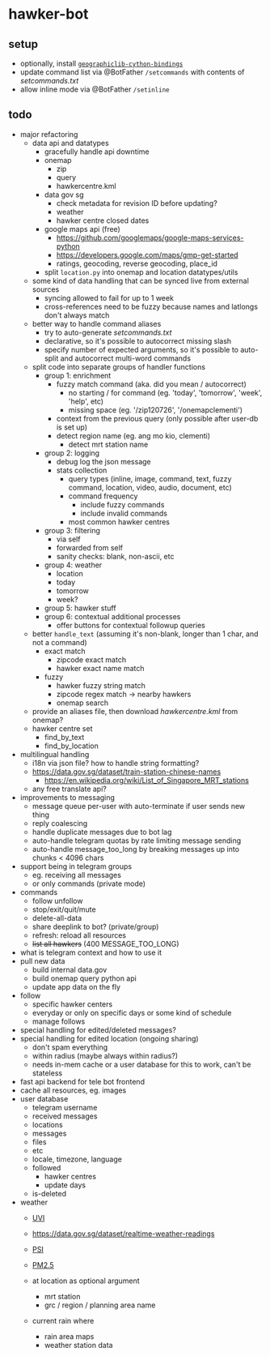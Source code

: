 #   hawker-bot

##  setup
*   optionally, install [`geographiclib-cython-bindings`](https://pypi.org/project/geographiclib-cython-bindings/)
*   update command list via @BotFather `/setcommands` with contents of *setcommands.txt*
*   allow inline mode via @BotFather `/setinline`

##  todo
*   major refactoring
    *   data api and datatypes
        *   gracefully handle api downtime
        *   onemap
            *   zip
            *   query
            *   hawkercentre.kml
        *   data gov sg
            *   check metadata for revision ID before updating?
            *   weather
            *   hawker centre closed dates
        *   google maps api (free)
            *   https://github.com/googlemaps/google-maps-services-python
            *   https://developers.google.com/maps/gmp-get-started
            *   ratings, geocoding, reverse geocoding, place_id
        *   split `location.py` into onemap and location datatypes/utils
    *   some kind of data handling that can be synced live from external sources
        *   syncing allowed to fail for up to 1 week
        *   cross-references need to be fuzzy because names and latlongs don't always match
    *   better way to handle command aliases
        *   try to auto-generate *setcommands.txt*
        *   declarative, so it's possible to autocorrect missing slash
        *   specify number of expected arguments, so it's possible to auto-split and autocorrect multi-word commands
    *   split code into separate groups of handler functions
        *   group 1: enrichment
            *   fuzzy match command (aka. did you mean / autocorrect)
                *   no starting / for command (eg. 'today', 'tomorrow', 'week', 'help', etc)
                *   missing space (eg. '/zip120726', '/onemapclementi')
            *   context from the previous query (only possible after user-db is set up)
            *   detect region name (eg. ang mo kio, clementi)
                *   detect mrt station name
        *   group 2: logging
            *   debug log the json message
            *   stats collection 
                *   query types (inline, image, command, text, fuzzy command, location, video, audio, document, etc) 
                *   command frequency
                    *   include fuzzy commands
                    *   include invalid commands
                *   most common hawker centres
        *   group 3: filtering
            *   via self
            *   forwarded from self
            *   sanity checks: blank, non-ascii, etc
        *   group 4: weather
            *   location
            *   today
            *   tomorrow
            *   week?
        *   group 5: hawker stuff
        *   group 6: contextual additional processes
            *   offer buttons for contextual followup queries
    *   better `handle_text` (assuming it's non-blank, longer than 1 char, and not a command)
        *   exact match
            *   zipcode exact match
            *   hawker exact name match
        *   fuzzy
            *   hawker fuzzy string match
            *   zipcode regex match -> nearby hawkers
            *   onemap search
    *   provide an aliases file, then download *hawkercentre.kml* from onemap?
    *   hawker centre set
        *   find_by_text
        *   find_by_location
*   multilingual handling
    *   i18n via json file? how to handle string formatting?
    *   https://data.gov.sg/dataset/train-station-chinese-names
        *   https://en.wikipedia.org/wiki/List_of_Singapore_MRT_stations
    *   any free translate api?
*   improvements to messaging
    *   message queue per-user with auto-terminate if user sends new thing
    *   reply coalescing
    *   handle duplicate messages due to bot lag
    *   auto-handle telegram quotas by rate limiting message sending
    *   auto-handle message_too_long by breaking messages up into chunks < 4096 chars
*   support being in telegram groups
    *   eg. receiving all messages
    *   or only commands (private mode)
*   commands
    *   follow unfollow
    *   stop/exit/quit/mute 
    *   delete-all-data
    *   share deeplink to bot? (private/group)
    *   refresh: reload all resources
    *   ~~list all hawkers~~ (400 MESSAGE_TOO_LONG)
*   what is telegram context and how to use it
*   pull new data
    *   build internal data.gov
    *   build onemap query python api
    *   update app data on the fly
*   follow
    *   specific hawker centers
    *   everyday or only on specific days or some kind of schedule
    *   manage follows
*   special handling for edited/deleted messages?
*   special handling for edited location (ongoing sharing)
    *   don't spam everything
    *   within radius (maybe always within radius?)
    *   needs in-mem cache or a user database for this to work, can't be stateless
*   fast api backend for tele bot frontend
*   cache all resources, eg. images
*   user database
    *   telegram username
    *   received messages
    *   locations
    *   messages
    *   files
    *   etc
    *   locale, timezone, language
    *   followed
        *   hawker centres
        *   update days
    *   is-deleted
*   weather
    *   [UVI](https://data.gov.sg/dataset/ultraviolet-index-uvi)
    *   https://data.gov.sg/dataset/realtime-weather-readings
    *   [PSI](https://data.gov.sg/dataset/psi)
    *   [PM2.5](https://data.gov.sg/dataset/pm2-5)
        
    *   at location as optional argument
        *   mrt station
        *   grc / region / planning area name
    *   current rain where
        *   rain area maps
        *   weather station data